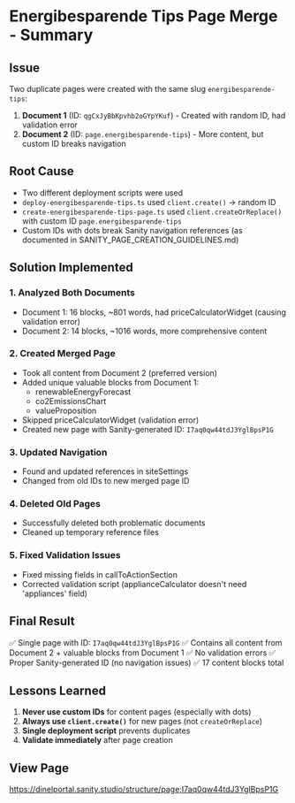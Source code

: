 # Energibesparende Tips Page Merge - Summary

## Issue
Two duplicate pages were created with the same slug `energibesparende-tips`:
1. **Document 1** (ID: `qgCxJyBbKpvhb2oGYpYKuf`) - Created with random ID, had validation error
2. **Document 2** (ID: `page.energibesparende-tips`) - More content, but custom ID breaks navigation

## Root Cause
- Two different deployment scripts were used
- `deploy-energibesparende-tips.ts` used `client.create()` → random ID
- `create-energibesparende-tips-page.ts` used `client.createOrReplace()` with custom ID `page.energibesparende-tips`
- Custom IDs with dots break Sanity navigation references (as documented in SANITY_PAGE_CREATION_GUIDELINES.md)

## Solution Implemented

### 1. Analyzed Both Documents
- Document 1: 16 blocks, ~801 words, had priceCalculatorWidget (causing validation error)
- Document 2: 14 blocks, ~1016 words, more comprehensive content

### 2. Created Merged Page
- Took all content from Document 2 (preferred version)
- Added unique valuable blocks from Document 1:
  - renewableEnergyForecast
  - co2EmissionsChart
  - valueProposition
- Skipped priceCalculatorWidget (validation error)
- Created new page with Sanity-generated ID: `I7aq0qw44tdJ3YglBpsP1G`

### 3. Updated Navigation
- Found and updated references in siteSettings
- Changed from old IDs to new merged page ID

### 4. Deleted Old Pages
- Successfully deleted both problematic documents
- Cleaned up temporary reference files

### 5. Fixed Validation Issues
- Fixed missing fields in callToActionSection
- Corrected validation script (applianceCalculator doesn't need 'appliances' field)

## Final Result
✅ Single page with ID: `I7aq0qw44tdJ3YglBpsP1G`
✅ Contains all content from Document 2 + valuable blocks from Document 1
✅ No validation errors
✅ Proper Sanity-generated ID (no navigation issues)
✅ 17 content blocks total

## Lessons Learned
1. **Never use custom IDs** for content pages (especially with dots)
2. **Always use `client.create()`** for new pages (not `createOrReplace`)
3. **Single deployment script** prevents duplicates
4. **Validate immediately** after page creation

## View Page
https://dinelportal.sanity.studio/structure/page;I7aq0qw44tdJ3YglBpsP1G